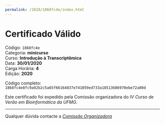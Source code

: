 ```yaml
---
permalink: /2020/1868fc4e/index.html
---
```


# Certificado Válido

Código: `1868fc4e`<br>
Categoria: **minicurso**<br>
Curso: **Introdução à Transcriptômica**<br>
Data: **30/01/2020**<br>
Carga Horária: **4**<br>
Edição: **2020**<br>


Código completo: `1868fc4e8fc9a92b2c5a65f66164837e741059ed733a18513686970ebe72a80d`


Este certificado foi expedido pela Comissão organizadora do *IV Curso de Verão em Bioinformática da UFMG*.

----

Qualquer dúvida contacte a [_Comissão Organizadora_](<mailto:cursobioinfoufmg@gmail.com$subject=[Certificados]>)

